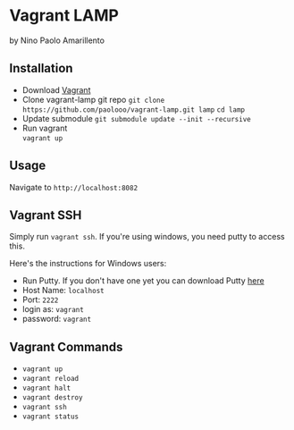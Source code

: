 Vagrant LAMP
============
by Nino Paolo Amarillento


Installation
------------
- Download [Vagrant](http://downloads.vagrantup.com/)
- Clone vagrant-lamp git repo
  `git clone https://github.com/paolooo/vagrant-lamp.git lamp`
  `cd lamp`
- Update submodule
   `git submodule update --init --recursive`
- Run vagrant  
   `vagrant up`


Usage
-----
Navigate to `http://localhost:8082`


Vagrant SSH 
-----------
Simply run `vagrant ssh`. If you're using windows, you need putty to access this.

Here's the instructions for Windows users:

* Run Putty. If you don't have one yet you can download Putty [here](http://www.chiark.greenend.org.uk/~sgtatham/putty/download.html)
* Host Name: `localhost`
* Port: `2222`
* login as: `vagrant`
* password: `vagrant`


Vagrant Commands
----------------
* `vagrant up`
* `vagrant reload`
* `vagrant halt`
* `vagrant destroy`
* `vagrant ssh`
* `vagrant status`



